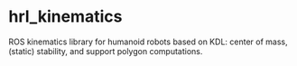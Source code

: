 hrl_kinematics
==============

ROS kinematics library for humanoid robots based on KDL: center of mass, (static) stability, and support polygon computations.
